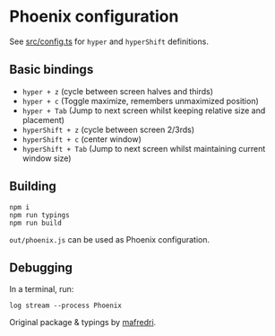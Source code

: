 # Phoenix configuration

See [src/config.ts](src/config.ts) for `hyper` and `hyperShift` definitions.

## Basic bindings

- `hyper + z` (cycle between screen halves and thirds)
- `hyper + c` (Toggle maximize, remembers unmaximized position)
- `hyper + Tab` (Jump to next screen whilst keeping relative size and placement)
- `hyperShift + z` (cycle between screen 2/3rds)
- `hyperShift + c` (center window)
- `hyperShift + Tab` (Jump to next screen whilst maintaining current window size)

## Building

```shell
npm i
npm run typings
npm run build
```

`out/phoenix.js` can be used as Phoenix configuration.

## Debugging

In a terminal, run:

```shell
log stream --process Phoenix
```

Original package & typings by [mafredri](https://github.com/mafredri).

